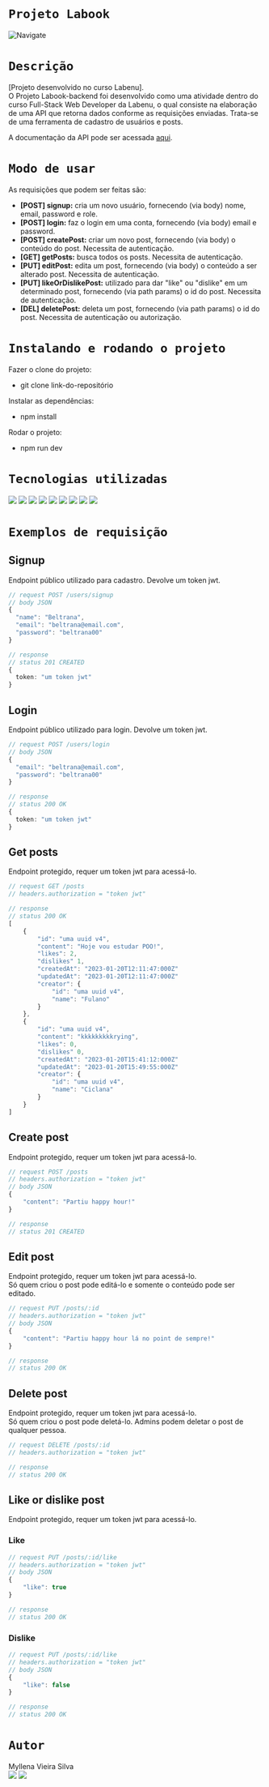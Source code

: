 # `Projeto Labook`

![Navigate](./src/img/banco-dados.png)

# `Descrição`
[Projeto desenvolvido no curso Labenu]. </br>
O Projeto Labook-backend foi desenvolvido como uma atividade dentro do curso Full-Stack Web Developer da Labenu, o qual consiste na elaboração de uma API que retorna dados conforme as requisições enviadas. Trata-se de uma ferramenta de cadastro de usuários e posts.

A documentação da API pode ser acessada [aqui](https://documenter.getpostman.com/view/24823058/2s93sXcubN).

# `Modo de usar`
As requisições que podem ser feitas são:  

- **[POST] signup:** cria um novo usuário, fornecendo (via body) nome, email, password e role.
- **[POST] login:** faz o login em uma conta, fornecendo (via body) email e password.
- **[POST] createPost:** criar um novo post, fornecendo (via body) o conteúdo do post. Necessita de autenticação.
- **[GET] getPosts:** busca todos os posts. Necessita de autenticação.
- **[PUT] editPost:** edita um post, fornecendo (via body) o conteúdo a ser alterado post. Necessita de autenticação.
- **[PUT] likeOrDislikePost:** utilizado para dar "like" ou "dislike" em um determinado post, fornecendo (via path params) o id do post. Necessita de autenticação.
- **[DEL] deletePost:** deleta um post, fornecendo (via path params) o id do post. Necessita de autenticação ou autorização.

# `Instalando e rodando o projeto`
Fazer o clone do projeto:
- git clone link-do-repositório

Instalar as dependências:
- npm install

Rodar o projeto:
- npm run dev

# `Tecnologias utilizadas`
<div>
<img src="https://img.shields.io/badge/Visual_Studio_Code-0078D4?style=for-the-badge&logo=visual%20studio%20code&logoColor=white">
<img src="https://img.shields.io/badge/JavaScript-F7DF1E?style=for-the-badge&logo=javascript&logoColor=black">
<img src="https://img.shields.io/badge/TypeScript-007ACC?style=for-the-badge&logo=typescript&logoColor=white">
<img src="https://img.shields.io/badge/Node.js-43853D?style=for-the-badge&logo=node.js&logoColor=white">
<img src="https://img.shields.io/badge/MySQL-00000F?style=for-the-badge&logo=mysql&logoColor=white">
<img src="https://img.shields.io/badge/Express.js-404D59?style=for-the-badge">
<img src="https://img.shields.io/badge/GIT-E44C30?style=for-the-badge&logo=git&logoColor=white">
<img src="https://img.shields.io/badge/GitHub-100000?style=for-the-badge&logo=github&logoColor=white">
<img src="https://img.shields.io/badge/Markdown-000000?style=for-the-badge&logo=markdown&logoColor=white">
</div>

# `Exemplos de requisição`

## Signup
Endpoint público utilizado para cadastro. Devolve um token jwt.
```typescript
// request POST /users/signup
// body JSON
{
  "name": "Beltrana",
  "email": "beltrana@email.com",
  "password": "beltrana00"
}

// response
// status 201 CREATED
{
  token: "um token jwt"
}
```

## Login
Endpoint público utilizado para login. Devolve um token jwt.
```typescript
// request POST /users/login
// body JSON
{
  "email": "beltrana@email.com",
  "password": "beltrana00"
}

// response
// status 200 OK
{
  token: "um token jwt"
}
```

## Get posts
Endpoint protegido, requer um token jwt para acessá-lo.
```typescript
// request GET /posts
// headers.authorization = "token jwt"

// response
// status 200 OK
[
    {
        "id": "uma uuid v4",
        "content": "Hoje vou estudar POO!",
        "likes": 2,
        "dislikes" 1,
        "createdAt": "2023-01-20T12:11:47:000Z"
        "updatedAt": "2023-01-20T12:11:47:000Z"
        "creator": {
            "id": "uma uuid v4",
            "name": "Fulano"
        }
    },
    {
        "id": "uma uuid v4",
        "content": "kkkkkkkkkrying",
        "likes": 0,
        "dislikes" 0,
        "createdAt": "2023-01-20T15:41:12:000Z"
        "updatedAt": "2023-01-20T15:49:55:000Z"
        "creator": {
            "id": "uma uuid v4",
            "name": "Ciclana"
        }
    }
]
```

## Create post
Endpoint protegido, requer um token jwt para acessá-lo.
```typescript
// request POST /posts
// headers.authorization = "token jwt"
// body JSON
{
    "content": "Partiu happy hour!"
}

// response
// status 201 CREATED
```

## Edit post
Endpoint protegido, requer um token jwt para acessá-lo.<br>
Só quem criou o post pode editá-lo e somente o conteúdo pode ser editado.
```typescript
// request PUT /posts/:id
// headers.authorization = "token jwt"
// body JSON
{
    "content": "Partiu happy hour lá no point de sempre!"
}

// response
// status 200 OK
```

## Delete post
Endpoint protegido, requer um token jwt para acessá-lo.<br>
Só quem criou o post pode deletá-lo. Admins podem deletar o post de qualquer pessoa.

```typescript
// request DELETE /posts/:id
// headers.authorization = "token jwt"

// response
// status 200 OK
```

## Like or dislike post

Endpoint protegido, requer um token jwt para acessá-lo.
### Like 
```typescript
// request PUT /posts/:id/like
// headers.authorization = "token jwt"
// body JSON
{
    "like": true
}

// response
// status 200 OK
```

### Dislike 
```typescript
// request PUT /posts/:id/like
// headers.authorization = "token jwt"
// body JSON
{
    "like": false
}

// response
// status 200 OK
```
# `Autor`
Myllena Vieira Silva </br>
<a href="https://www.linkedin.com/in/devmyllenavieira/"><img src="https://img.shields.io/badge/LinkedIn-0077B5?style=for-the-badge&logo=linkedin&logoColor=white"></a> <a href="https://github.com/myllenavieira"><img src="https://img.shields.io/badge/GitHub-100000?style=for-the-badge&logo=github&logoColor=white"></a>
